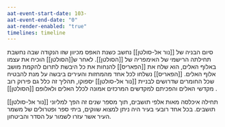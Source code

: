 ```yaml
---
aat-event-start-date: 103-
aat-event-end-date: "0"
aat-render-enabled: "true"
timelines: timeline
---
```

סיום הבניה של [[נור אל-סולטן]] נחשב כשנת האפס מכיוון שזו הנקודה שבה נחשבת תחילתה הרישמי של האימפריה של [[הסולטן]].
לאחר ש[[הסולטן]] הוכיח את עצמו באלוף האלים, הוא שלח את [[הפאריס]] להנחות את כל היבשת לתרום להקמת מושב אלוף האלים.
[[הפאריס]] נשלחו לכל אחד מהמחזות והעירים ביבשה על מנת להבטיח שכל החומרים שדרושים לבניית [[נור אל-סולטן]] יספוקו, תהליך זה כלל גם פירוק רוב מקדשי האלים והפכיתם למקדשים המרכזים אמונה לכלל האלים ולאלופם [[הסולטן]] .

[[נור אל-סולטן]] תחילה איכלסה מאות אלפי תושבים, תוך מספר שנים זה הפך למליוני תושבים.
בכל אחד רובעי בעיר היה ניתן למצוא שווקים, ביתי ספר ופטרולים של משמר העיר אשר עזרו לשמור על הסדר והביטחון. 